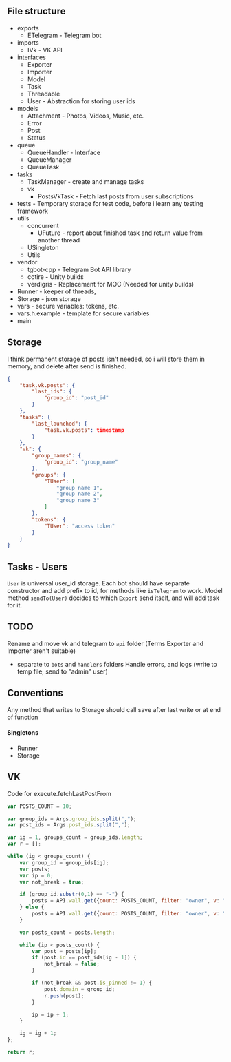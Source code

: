 ## File structure
- exports
  - ETelegram - Telegram bot
- imports
  - IVk - VK API
- interfaces
  - Exporter
  - Importer
  - Model
  - Task
  - Threadable
  - User - Abstraction for storing user ids
- models
  - Attachment - Photos, Videos, Music, etc.
  - Error
  - Post
  - Status
- queue
  - QueueHandler - Interface
  - QueueManager
  - QueueTask
- tasks
  - TaskManager - create and manage tasks
  - vk
    - PostsVkTask - Fetch last posts from user subscriptions
- tests - Temporary storage for test code, before i learn any testing framework
- utils
  - concurrent
    - UFuture - report about finished task and return value from another thread
  - USingleton
  - Utils
- vendor
  - tgbot-cpp - Telegram Bot API library
  - cotire - Unity builds
  - verdigris - Replacement for MOC (Needed for unity builds)
- Runner - keeper of threads,
- Storage - json storage
- vars - secure variables: tokens, etc.
- vars.h.example - template for secure variables
- main


## Storage

I think permanent storage of posts isn't needed, so i will store them in memory, and delete after send is finished.

```json
{
    "task.vk.posts": {
        "last_ids": {
            "group_id": "post_id"
        }
    },
    "tasks": {
        "last_launched": {
            "task.vk.posts": timestamp
        }
    },
    "vk": {
        "group_names": {
            "group_id": "group_name"
        },
        "groups": {
            "TUser": [
                "group name 1",
                "group name 2",
                "group name 3"
            ]
        },
        "tokens": {
            "TUser": "access token"
        }
    }
}
```


## Tasks - Users

`User` is universal user_id storage. Each bot should have separate constructor and add prefix to id, for methods like `isTelegram` to work. Model method `sendTo(User)` decides to which `Export` send itself, and will add task for it.


## TODO

Rename and move vk and telegram to `api` folder (Terms Exporter and Importer aren't suitable)
  - separate to `bots` and `handlers` folders
Handle errors, and logs (write to temp file, send to "admin" user)


## Conventions

Any method that writes to Storage should call save after last write or at end of function


#### Singletons

- Runner
- Storage


## VK

Code for execute.fetchLastPostFrom

```javascript
var POSTS_COUNT = 10;

var group_ids = Args.group_ids.split(",");
var post_ids = Args.post_ids.split(",");

var ig = 1, groups_count = group_ids.length;
var r = [];

while (ig < groups_count) {
    var group_id = group_ids[ig];
    var posts;
    var ip = 0;
    var not_break = true;

    if (group_id.substr(0,1) == "-") {
        posts = API.wall.get({count: POSTS_COUNT, filter: "owner", v: "5.85", owner_id: group_id}).items;
    } else {
        posts = API.wall.get({count: POSTS_COUNT, filter: "owner", v: "5.85", domain: group_id}).items;
    }

    var posts_count = posts.length;

    while (ip < posts_count) {
        var post = posts[ip];
        if (post.id == post_ids[ig - 1]) {
            not_break = false;
        }

        if (not_break && post.is_pinned != 1) {
            post.domain = group_id;
            r.push(post);
        }

        ip = ip + 1;
    }

    ig = ig + 1;
};

return r;

```

